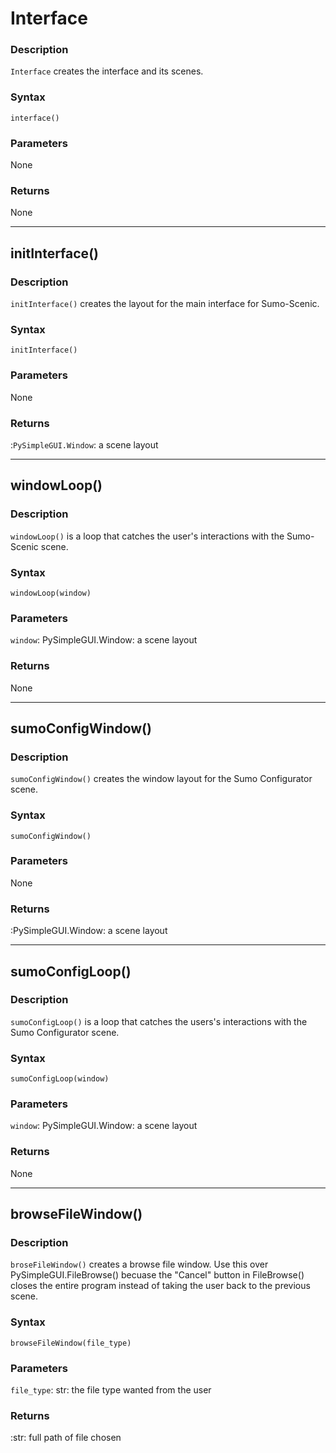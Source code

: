 # Interface
### Description 
`Interface` creates the interface and its scenes. 
### Syntax  
`interface()`
### Parameters
None 
### Returns  
None

--- 
## initInterface()  
### Description  
`initInterface()` creates the layout for the main interface for Sumo-Scenic.  
### Syntax  
`initInterface()`  
### Parameters  
None  
### Returns  
:`PySimpleGUI.Window`: a scene layout  

---  
## windowLoop()  
### Description  
`windowLoop()` is a loop that catches the user's interactions with the Sumo-Scenic scene.  
### Syntax  
`windowLoop(window)`  
### Parameters  
`window`: PySimpleGUI.Window: a scene layout  
### Returns  
None  

--- 
## sumoConfigWindow()  
### Description  
`sumoConfigWindow()` creates the window layout for the Sumo Configurator scene.  
### Syntax  
`sumoConfigWindow()`  
### Parameters  
None  
### Returns  
:PySimpleGUI.Window: a scene layout  

---  
## sumoConfigLoop()  
### Description  
`sumoConfigLoop()` is a loop that catches the users's interactions with the Sumo Configurator scene.  
### Syntax  
`sumoConfigLoop(window)`  
### Parameters  
`window`: PySimpleGUI.Window: a scene layout  
### Returns  
None  

---  
## browseFileWindow()  
### Description  
`broseFileWindow()` creates a browse file window. Use this over PySimpleGUI.FileBrowse() becuase the "Cancel" button in FileBrowse() closes the entire program instead of taking the user back to the previous scene.  
### Syntax  
`browseFileWindow(file_type)`  
### Parameters  
`file_type`: str: the file type wanted from the user  
### Returns  
:str: full path of file chosen 